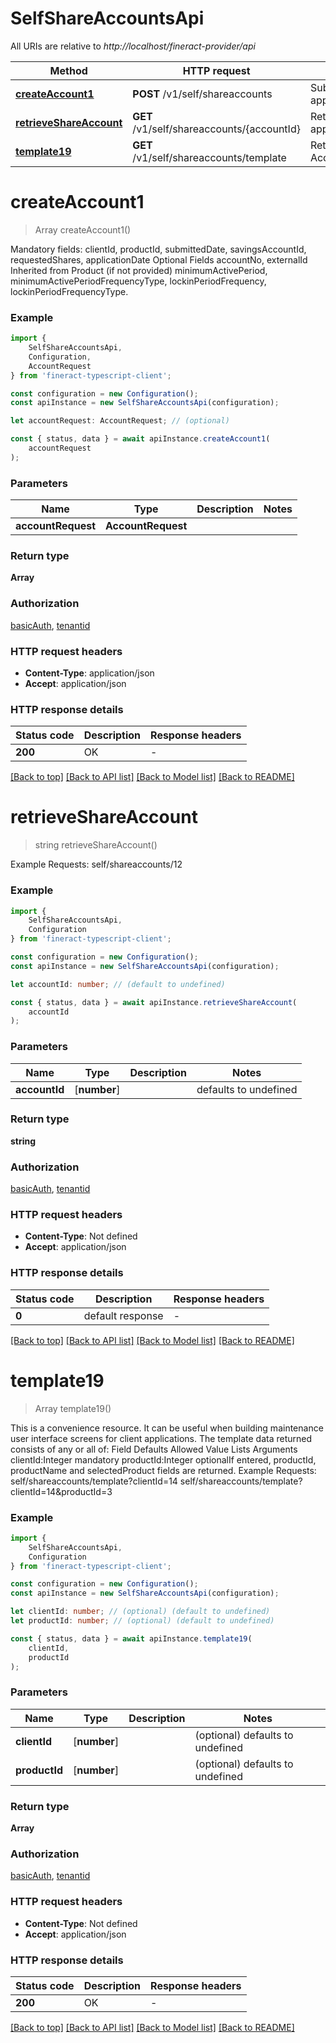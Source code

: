 # SelfShareAccountsApi

All URIs are relative to *http://localhost/fineract-provider/api*

|Method | HTTP request | Description|
|------------- | ------------- | -------------|
|[**createAccount1**](#createaccount1) | **POST** /v1/self/shareaccounts | Submit new share application|
|[**retrieveShareAccount**](#retrieveshareaccount) | **GET** /v1/self/shareaccounts/{accountId} | Retrieve a share application/account|
|[**template19**](#template19) | **GET** /v1/self/shareaccounts/template | Retrieve Share Account Template|

# **createAccount1**
> Array<PostNewShareApplicationResponse> createAccount1()

Mandatory fields:  clientId, productId, submittedDate, savingsAccountId, requestedShares, applicationDate   Optional Fields  accountNo, externalId   Inherited from Product (if not provided)  minimumActivePeriod, minimumActivePeriodFrequencyType, lockinPeriodFrequency, lockinPeriodFrequencyType.

### Example

```typescript
import {
    SelfShareAccountsApi,
    Configuration,
    AccountRequest
} from 'fineract-typescript-client';

const configuration = new Configuration();
const apiInstance = new SelfShareAccountsApi(configuration);

let accountRequest: AccountRequest; // (optional)

const { status, data } = await apiInstance.createAccount1(
    accountRequest
);
```

### Parameters

|Name | Type | Description  | Notes|
|------------- | ------------- | ------------- | -------------|
| **accountRequest** | **AccountRequest**|  | |


### Return type

**Array<PostNewShareApplicationResponse>**

### Authorization

[basicAuth](../README.md#basicAuth), [tenantid](../README.md#tenantid)

### HTTP request headers

 - **Content-Type**: application/json
 - **Accept**: application/json


### HTTP response details
| Status code | Description | Response headers |
|-------------|-------------|------------------|
|**200** | OK |  -  |

[[Back to top]](#) [[Back to API list]](../README.md#documentation-for-api-endpoints) [[Back to Model list]](../README.md#documentation-for-models) [[Back to README]](../README.md)

# **retrieveShareAccount**
> string retrieveShareAccount()

   Example Requests:  self/shareaccounts/12 

### Example

```typescript
import {
    SelfShareAccountsApi,
    Configuration
} from 'fineract-typescript-client';

const configuration = new Configuration();
const apiInstance = new SelfShareAccountsApi(configuration);

let accountId: number; // (default to undefined)

const { status, data } = await apiInstance.retrieveShareAccount(
    accountId
);
```

### Parameters

|Name | Type | Description  | Notes|
|------------- | ------------- | ------------- | -------------|
| **accountId** | [**number**] |  | defaults to undefined|


### Return type

**string**

### Authorization

[basicAuth](../README.md#basicAuth), [tenantid](../README.md#tenantid)

### HTTP request headers

 - **Content-Type**: Not defined
 - **Accept**: application/json


### HTTP response details
| Status code | Description | Response headers |
|-------------|-------------|------------------|
|**0** | default response |  -  |

[[Back to top]](#) [[Back to API list]](../README.md#documentation-for-api-endpoints) [[Back to Model list]](../README.md#documentation-for-models) [[Back to README]](../README.md)

# **template19**
> Array<GetShareAccountsClientIdProductIdResponse> template19()

This is a convenience resource. It can be useful when building maintenance user interface screens for client applications. The template data returned consists of any or all of: Field Defaults  Allowed Value Lists   Arguments  clientId:Integer mandatory productId:Integer optionalIf entered, productId, productName and selectedProduct fields are returned. Example Requests:  self/shareaccounts/template?clientId=14  self/shareaccounts/template?clientId=14&productId=3 

### Example

```typescript
import {
    SelfShareAccountsApi,
    Configuration
} from 'fineract-typescript-client';

const configuration = new Configuration();
const apiInstance = new SelfShareAccountsApi(configuration);

let clientId: number; // (optional) (default to undefined)
let productId: number; // (optional) (default to undefined)

const { status, data } = await apiInstance.template19(
    clientId,
    productId
);
```

### Parameters

|Name | Type | Description  | Notes|
|------------- | ------------- | ------------- | -------------|
| **clientId** | [**number**] |  | (optional) defaults to undefined|
| **productId** | [**number**] |  | (optional) defaults to undefined|


### Return type

**Array<GetShareAccountsClientIdProductIdResponse>**

### Authorization

[basicAuth](../README.md#basicAuth), [tenantid](../README.md#tenantid)

### HTTP request headers

 - **Content-Type**: Not defined
 - **Accept**: application/json


### HTTP response details
| Status code | Description | Response headers |
|-------------|-------------|------------------|
|**200** | OK |  -  |

[[Back to top]](#) [[Back to API list]](../README.md#documentation-for-api-endpoints) [[Back to Model list]](../README.md#documentation-for-models) [[Back to README]](../README.md)

